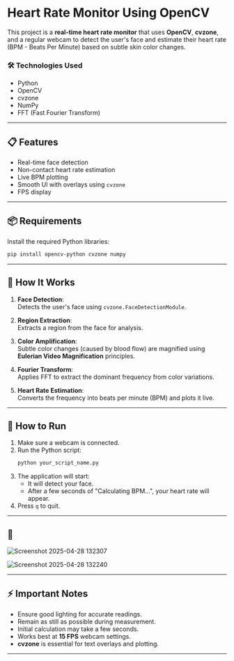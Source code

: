 
# Heart Rate Monitor Using OpenCV

This project is a **real-time heart rate monitor** that uses **OpenCV**, **cvzone**, and a regular webcam to detect the user's face and estimate their heart rate (BPM - Beats Per Minute) based on subtle skin color changes.

### 🛠 Technologies Used
- Python
- OpenCV
- cvzone
- NumPy
- FFT (Fast Fourier Transform)

---

## 📋 Features
- Real-time face detection
- Non-contact heart rate estimation
- Live BPM plotting
- Smooth UI with overlays using `cvzone`
- FPS display

---

## 📦 Requirements
Install the required Python libraries:
```bash
pip install opencv-python cvzone numpy
```

---

## 📂 How It Works
1. **Face Detection**:  
   Detects the user's face using `cvzone.FaceDetectionModule`.

2. **Region Extraction**:  
   Extracts a region from the face for analysis.

3. **Color Amplification**:  
   Subtle color changes (caused by blood flow) are magnified using **Eulerian Video Magnification** principles.

4. **Fourier Transform**:  
   Applies FFT to extract the dominant frequency from color variations.

5. **Heart Rate Estimation**:  
   Converts the frequency into beats per minute (BPM) and plots it live.

---

## 🚀 How to Run
1. Make sure a webcam is connected.
2. Run the Python script:
   ```bash
   python your_script_name.py
   ```
3. The application will start:
   - It will detect your face.
   - After a few seconds of "Calculating BPM...", your heart rate will appear.
4. Press `q` to quit.

---

## 📸
![Screenshot 2025-04-28 132307](https://github.com/user-attachments/assets/2d35c5cd-4efa-48fa-9020-1313c580606d)

![Screenshot 2025-04-28 132240](https://github.com/user-attachments/assets/cd41f9fc-5988-4efc-bc96-a6496a1a5522)

---

## ⚡ Important Notes
- Ensure good lighting for accurate readings.
- Remain as still as possible during measurement.
- Initial calculation may take a few seconds.
- Works best at **15 FPS** webcam settings.
- **cvzone** is essential for text overlays and plotting.

---
